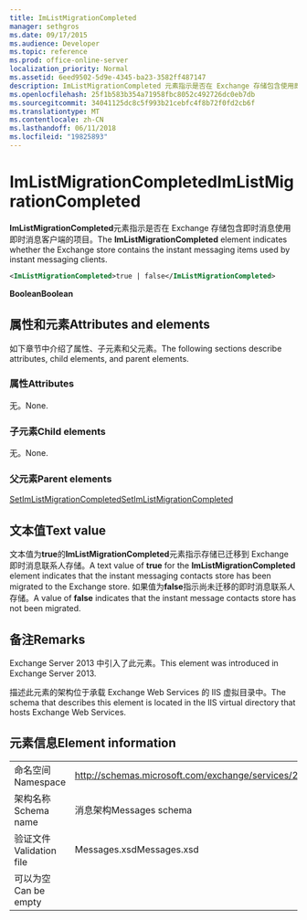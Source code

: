 ```yaml
---
title: ImListMigrationCompleted
manager: sethgros
ms.date: 09/17/2015
ms.audience: Developer
ms.topic: reference
ms.prod: office-online-server
localization_priority: Normal
ms.assetid: 6eed9502-5d9e-4345-ba23-3582ff487147
description: ImListMigrationCompleted 元素指示是否在 Exchange 存储包含使用即时消息客户端的即时消息项目。
ms.openlocfilehash: 25f1b583b354a71958fbc8052c492726dc0eb7db
ms.sourcegitcommit: 34041125dc8c5f993b21cebfc4f8b72f0fd2cb6f
ms.translationtype: MT
ms.contentlocale: zh-CN
ms.lasthandoff: 06/11/2018
ms.locfileid: "19825893"
---
```

# <a name="imlistmigrationcompleted"></a><span data-ttu-id="91145-103">ImListMigrationCompleted</span><span class="sxs-lookup"><span data-stu-id="91145-103">ImListMigrationCompleted</span></span>

<span data-ttu-id="91145-104">**ImListMigrationCompleted**元素指示是否在 Exchange 存储包含即时消息使用即时消息客户端的项目。</span><span class="sxs-lookup"><span data-stu-id="91145-104">The **ImListMigrationCompleted** element indicates whether the Exchange store contains the instant messaging items used by instant messaging clients.</span></span> 
  
```XML
<ImListMigrationCompleted>true | false</ImListMigrationCompleted>
```

 <span data-ttu-id="91145-105">**Boolean**</span><span class="sxs-lookup"><span data-stu-id="91145-105">**Boolean**</span></span>
## <a name="attributes-and-elements"></a><span data-ttu-id="91145-106">属性和元素</span><span class="sxs-lookup"><span data-stu-id="91145-106">Attributes and elements</span></span>

<span data-ttu-id="91145-107">如下章节中介绍了属性、子元素和父元素。</span><span class="sxs-lookup"><span data-stu-id="91145-107">The following sections describe attributes, child elements, and parent elements.</span></span>
  
### <a name="attributes"></a><span data-ttu-id="91145-108">属性</span><span class="sxs-lookup"><span data-stu-id="91145-108">Attributes</span></span>

<span data-ttu-id="91145-109">无。</span><span class="sxs-lookup"><span data-stu-id="91145-109">None.</span></span>
  
### <a name="child-elements"></a><span data-ttu-id="91145-110">子元素</span><span class="sxs-lookup"><span data-stu-id="91145-110">Child elements</span></span>

<span data-ttu-id="91145-111">无。</span><span class="sxs-lookup"><span data-stu-id="91145-111">None.</span></span>
  
### <a name="parent-elements"></a><span data-ttu-id="91145-112">父元素</span><span class="sxs-lookup"><span data-stu-id="91145-112">Parent elements</span></span>

[<span data-ttu-id="91145-113">SetImListMigrationCompleted</span><span class="sxs-lookup"><span data-stu-id="91145-113">SetImListMigrationCompleted</span></span>](setimlistmigrationcompleted.md)
  
## <a name="text-value"></a><span data-ttu-id="91145-114">文本值</span><span class="sxs-lookup"><span data-stu-id="91145-114">Text value</span></span>

<span data-ttu-id="91145-115">文本值为**true**的**ImListMigrationCompleted**元素指示存储已迁移到 Exchange 即时消息联系人存储。</span><span class="sxs-lookup"><span data-stu-id="91145-115">A text value of **true** for the **ImListMigrationCompleted** element indicates that the instant messaging contacts store has been migrated to the Exchange store.</span></span> <span data-ttu-id="91145-116">如果值为**false**指示尚未迁移的即时消息联系人存储。</span><span class="sxs-lookup"><span data-stu-id="91145-116">A value of **false** indicates that the instant message contacts store has not been migrated.</span></span> 
  
## <a name="remarks"></a><span data-ttu-id="91145-117">备注</span><span class="sxs-lookup"><span data-stu-id="91145-117">Remarks</span></span>

<span data-ttu-id="91145-118">Exchange Server 2013 中引入了此元素。</span><span class="sxs-lookup"><span data-stu-id="91145-118">This element was introduced in Exchange Server 2013.</span></span>
  
<span data-ttu-id="91145-119">描述此元素的架构位于承载 Exchange Web Services 的 IIS 虚拟目录中。</span><span class="sxs-lookup"><span data-stu-id="91145-119">The schema that describes this element is located in the IIS virtual directory that hosts Exchange Web Services.</span></span>
  
## <a name="element-information"></a><span data-ttu-id="91145-120">元素信息</span><span class="sxs-lookup"><span data-stu-id="91145-120">Element information</span></span>

|||
|:-----|:-----|
|<span data-ttu-id="91145-121">命名空间</span><span class="sxs-lookup"><span data-stu-id="91145-121">Namespace</span></span>  <br/> |http://schemas.microsoft.com/exchange/services/2006/messages  <br/> |
|<span data-ttu-id="91145-122">架构名称</span><span class="sxs-lookup"><span data-stu-id="91145-122">Schema name</span></span>  <br/> |<span data-ttu-id="91145-123">消息架构</span><span class="sxs-lookup"><span data-stu-id="91145-123">Messages schema</span></span>  <br/> |
|<span data-ttu-id="91145-124">验证文件</span><span class="sxs-lookup"><span data-stu-id="91145-124">Validation file</span></span>  <br/> |<span data-ttu-id="91145-125">Messages.xsd</span><span class="sxs-lookup"><span data-stu-id="91145-125">Messages.xsd</span></span>  <br/> |
|<span data-ttu-id="91145-126">可以为空</span><span class="sxs-lookup"><span data-stu-id="91145-126">Can be empty</span></span>  <br/> ||
   

